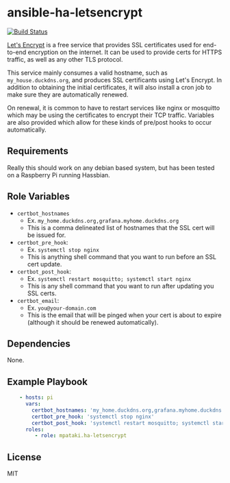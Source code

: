 # ansible-ha-letsencrypt

[![Build Status](https://travis-ci.org/mpataki/ansible-ha-letsencrypt.svg?branch=master)](https://travis-ci.org/mpataki/ansible-ha-letsencrypt)

[Let's Encrypt](https://letsencrypt.org/) is a free service that provides SSL certificates used for end-to-end encryption on the internet. It can be used to provide certs for HTTPS traffic, as well as any other TLS protocol.

This service mainly consumes a valid hostname, such as `my_house.duckdns.org`, and produces SSL certificants using Let's Encrypt. In addition to obtaining the initial certificates, it will also install a cron job to make sure they are automatically renewed.

On renewal, it is common to have to restart services like nginx or mosquitto which may be using the certificates to encrypt their TCP traffic. Variables are also provided which allow for these kinds of pre/post hooks to occur automatically.

## Requirements

Really this should work on any debian based system, but has been tested on a Raspberry Pi running Hassbian.

## Role Variables

- `certbot_hostnames`
  - Ex. `my_home.duckdns.org,grafana.myhome.duckdns.org`
  - This is a comma delineated list of hostnames that the SSL cert will be issued for.
- `certbot_pre_hook`:
  - Ex. `systemctl stop nginx`
  - This is anything shell command that you want to run before an SSL cert update.
- `certbot_post_hook`:
  - Ex. `systemctl restart mosquitto; systemctl start nginx`
  - This is any shell command that you want to run after updating you SSL certs.
- `certbot_email`:
  - Ex. `you@your-domain.com`
  - This is the email that will be pinged when your cert is about to expire (although it should be renewed automatically).

## Dependencies

None.

## Example Playbook

```yml
    - hosts: pi
      vars:
        certbot_hostnames: 'my_home.duckdns.org,grafana.myhome.duckdns.org'
        certbot_pre_hook: 'systemctl stop nginx'
        certbot_post_hook: 'systemctl restart mosquitto; systemctl start nginx'
      roles:
         - role: mpataki.ha-letsencrypt
```

## License

MIT

